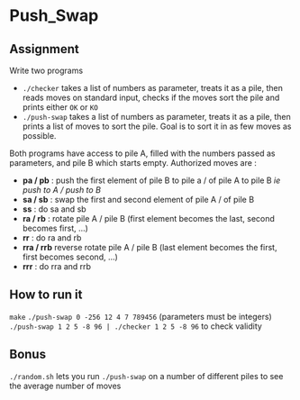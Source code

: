 # Push_Swap

## Assignment

Write two programs
- `./checker` takes a list of numbers as parameter, treats it as a pile, then reads moves on standard input, checks if the moves sort the pile and prints either `OK` or `KO`
- `./push-swap` takes a list of numbers as parameter, treats it as a pile, then prints a list of moves to sort the pile. Goal is to sort it in as few moves as possible.

Both programs have access to pile A, filled with the numbers passed as parameters, and pile B which starts empty. Authorized moves are :
- **pa / pb** : push the first element of pile B to pile a / of pile A to pile B *ie push to A / push to B*
- **sa / sb** : swap the first and second element of pile A / of pile B
- **ss** : do sa and sb
- **ra / rb** : rotate pile A / pile B (first element becomes the last, second becomes first, ...)
- **rr** : do ra and rb
- **rra / rrb** reverse rotate pile A / pile B (last element becomes the first, first becomes second, ...)
- **rrr** : do rra and rrb

## How to run it

`make`
`./push-swap 0 -256 12 4 7 789456` (parameters must be integers)
`./push-swap 1 2 5 -8 96 | ./checker 1 2 5 -8 96` to check validity

## Bonus

`./random.sh` lets you run `./push-swap` on a number of different piles to see the average number of moves
